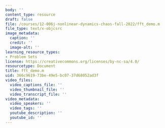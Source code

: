 ```yaml
---
body: ''
content_type: resource
draft: false
file: /courses/12-006j-nonlinear-dynamics-chaos-fall-2022/fft_demo.m
file_type: text/x-objcsrc
image_metadata:
  caption: ''
  credit: ''
  image-alt: ''
learning_resource_types:
- Problem Sets
license: https://creativecommons.org/licenses/by-nc-sa/4.0/
resourcetype: Document
title: fft_demo.m
uid: 366c9619-73be-49e5-bc07-37d68052ad3f
video_files:
  video_captions_file: ''
  video_thumbnail_file: ''
  video_transcript_file: ''
video_metadata:
  video_speakers: ''
  video_tags: ''
  youtube_description: ''
  youtube_id: ''
---
```

